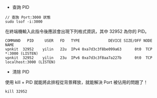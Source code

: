 -   查詢 PID

```
// 查詢 Port:3000 狀態 
sudo lsof -i:3000 
```

在終端機輸入此指令後應該會出現下列格式資訊，其中 32952 為你的 PID。

```
COMMAND   PID     USER   FD   TYPE             DEVICE SIZE/OFF NODE NAME
vpnkit  32952    yilin   22u  IPv4 0xa7d3c3f8be099a63      0t0  TCP *:3000 (LISTEN)
vpnkit  32952    yilin   23u  IPv6 0xa7d3c3f8aa7a227b      0t0  TCP localhost:3000 (LISTEN)
```

-   清除 PID

使用 kill + PID 就能將此排程從背景釋放，就能解決 Port 被佔用的問題了！

```
kill 32952
```